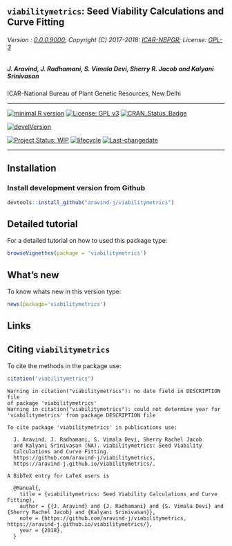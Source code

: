 
## `viabilitymetrics`: Seed Viability Calculations and Curve Fitting

###### Version : [0.0.0.9000](https://aravind-j.github.io/viabilitymetrics/articles/Introduction.html#version-history); Copyright (C) 2017-2018: [ICAR-NBPGR](http://www.nbpgr.ernet.in/); License: [GPL-3](https://www.r-project.org/Licenses/)

##### *J. Aravind, J. Radhamani, S. Vimala Devi, Sherry R. Jacob and Kalyani Srinivasan*

ICAR-National Bureau of Plant Genetic Resources, New Delhi

-----

[![minimal R
version](https://img.shields.io/badge/R%3E%3D-3.0.2-6666ff.svg)](https://cran.r-project.org/)
[![License: GPL
v3](https://img.shields.io/badge/License-GPL%20v3-blue.svg)](https://www.gnu.org/licenses/gpl-3.0)
[![CRAN\_Status\_Badge](https://www.r-pkg.org/badges/version-last-release/viabilitymetrics)](https://cran.r-project.org/package=viabilitymetrics)
<!-- [![rstudio mirror downloads](https://cranlogs.r-pkg.org/badges/grand-total/viabilitymetrics?color=green)](https://CRAN.R-project.org/package=viabilitymetrics) -->
<!-- [![packageversion](https://img.shields.io/badge/Package%20version-0.2.3.3-orange.svg)](https://github.com/aravind-j/viabilitymetrics) -->
[![develVersion](https://img.shields.io/badge/devel%20version-0.2.3.3-orange.svg)](https://github.com/aravind-j/viabilitymetrics)
<!-- [![GitHub Download Count](https://github-basic-badges.herokuapp.com/downloads/aravind-j/viabilitymetrics/total.svg)] -->
[![Project Status:
WIP](http://www.repostatus.org/badges/latest/wip.svg)](http://www.repostatus.org/#wip)
[![lifecycle](https://img.shields.io/badge/lifecycle-maturing-blue.svg)](https://www.tidyverse.org/lifecycle/#experimental)
[![Last-changedate](https://img.shields.io/badge/last%20change-2018--03--30-yellowgreen.svg)](/commits/master)
<!-- [![Rdoc](http://www.rdocumentation.org/badges/version/viabilitymetrics)](http://www.rdocumentation.org/packages/viabilitymetrics) -->
<!-- [![Zenodo DOI](https://zenodo.org/badge/DOI/10.5281/zenodo.841963.svg)](https://doi.org/10.5281/zenodo.841963) -->
<!-- [![Analytics](https://pro-pulsar-193905.appspot.com/UA-116205606-1/welcome-page)](https://github.com/aravind-j/google-analytics-beacon) -->

-----

## Installation

### Install development version from Github

``` r
devtools::install_github("aravind-j/viabilitymetrics")
```

## Detailed tutorial

For a detailed tutorial on how to used this package type:

``` r
browseVignettes(package = 'viabilitymetrics')
```

## What’s new

To know whats new in this version type:

``` r
news(package='viabilitymetrics')
```

## Links

## Citing `viabilitymetrics`

To cite the methods in the package
    use:

``` r
citation("viabilitymetrics")
```

    Warning in citation("viabilitymetrics"): no date field in DESCRIPTION file
    of package 'viabilitymetrics'
    Warning in citation("viabilitymetrics"): could not determine year for
    'viabilitymetrics' from package DESCRIPTION file
    
    To cite package 'viabilitymetrics' in publications use:
    
      J. Aravind, J. Radhamani, S. Vimala Devi, Sherry Rachel Jacob
      and Kalyani Srinivasan (NA). viabilitymetrics: Seed Viability
      Calculations and Curve Fitting.
      https://github.com/aravind-j/viabilitymetrics,
      https://aravind-j.github.io/viabilitymetrics/.
    
    A BibTeX entry for LaTeX users is
    
      @Manual{,
        title = {viabilitymetrics: Seed Viability Calculations and Curve Fitting},
        author = {{J. Aravind} and {J. Radhamani} and {S. Vimala Devi} and {Sherry Rachel Jacob} and {Kalyani Srinivasan}},
        note = {https://github.com/aravind-j/viabilitymetrics,
    https://aravind-j.github.io/viabilitymetrics/},
        year = {2018},
      }
